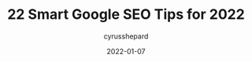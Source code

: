 ---
author: cyrusshepard
date: 2022-01-07
publisher: moz
tags:
  - seo
  - google
  - tips
target_url: https://moz.com/blog/smart-google-seo-tips-2022
title: 22 Smart Google SEO Tips for 2022
---